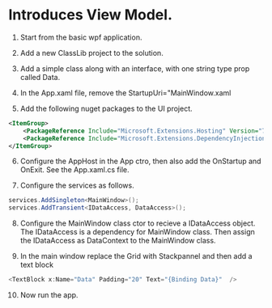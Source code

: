 # Introduces View Model.

1. Start from the basic wpf application.

2. Add a new ClassLib project to the solution. 

3. Add a simple class along with an interface, with one string type prop called Data. 

4. In the App.xaml file, remove the StartupUri="MainWindow.xaml

5. Add the following nuget packages to the UI project.

```xml
<ItemGroup>
    <PackageReference Include="Microsoft.Extensions.Hosting" Version="7.0.1" />
    <PackageReference Include="Microsoft.Extensions.DependencyInjection" Version="7.0.0" />
</ItemGroup>
```

6. Configure the AppHost in the App ctro, then also add the OnStartup and OnExit. See the App.xaml.cs file.

7. Configure the services as follows.

```cs
services.AddSingleton<MainWindow>();
services.AddTransient<IDataAccess, DataAccess>();
```
8. Configure the MainWindow class ctor to recieve a IDataAccess object. The IDataAccess is a dependency for MainWindow class. Then assign the IDataAccess as DataContext to the MainWindow class.

9. In the main window replace the Grid with Stackpannel and then add a text block 

```cs
<TextBlock x:Name="Data" Padding="20" Text="{Binding Data}"  />
```

10. Now run the app.






